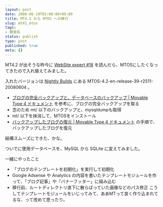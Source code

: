```yaml
---
layout: post
date: 2008-06-19T03:00:00+09:00
title: MT4.1 から MTOS への移行
slug: mt41_mtos
tags:
- 開発系
status: publish
type: post
published: true
meta: {}
---
```

MT4.2 が出そうな昨今に <a href="http://gihyo.jp/magazine/WSE/archive/2008/vol18">WebSite expert #18</a> を読んだら、MTOSにしたくなってきたので入れ替えてみました。

入れたバージョンは <a href="http://www.movabletype.org/opensource/downloads/nightlies/">Nightly Builds</a> にある MTOS-4.2-en-release-39-r2511-20080604 。

- <a href="http://www.movabletype.jp/documentation/start_backup.html">ブログの完全バックアップと、データベースのバックアップ | Movable Type 4 ドキュメント</a>
を参考に、ブログの完全バックアップを取る
- 念のため mt/ 以下のバックアップと、mysqldumpも取得
- mt/ 以下を抹消して、MTOSをインストール
- <a href="http://www.movabletype.jp/documentation/start_restore.html">バックアップしたブログの復元 | Movable Type 4 ドキュメント</a>
の手順で、バックアップしたブログを復元

結構スムーズにできた、かな。

ついでに使用データベースを、MySQL から SQLite に変えてみました。

<!--more-->
一緒にやったこと
- 「ブログのテンプレートを初期化」を実行して初期化
- Google Adsense や Analytics の内容を書いたテンプレートモジュールを作って、「ブログ記事」や「バナーフッター」に組み込む
- 移行前、ルートディレクトリ直下に散らばっていた画像などのパス修正
こうしてテンプレートモジュールをいじってみて、ああMTって良く作り込まれてるな、って改めて思ったり。
